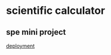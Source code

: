 # scientific calculator 

## spe mini project

[deployment](https://scicalc-fp2lwpcwtq-el.a.run.app/)
